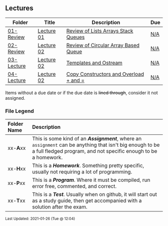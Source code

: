 ## Lectures

| Folder | Title | Description | Due |
|-----|-----|-----|-----|
| <a href="https://github.com/rugbyprof/2143-Object-Oriented-Programming/tree/master/Lectures/01-Review">01-Review</a> | <a href="https://github.com/rugbyprof/2143-Object-Oriented-Programming/tree/master/Lectures/01-Review"> Lecture 01 </a> | <a href="https://github.com/rugbyprof/2143-Object-Oriented-Programming/tree/master/Lectures/01-Review"> Review of Lists Arrays Stack Queues</a> | <a href="https://github.com/rugbyprof/2143-Object-Oriented-Programming/tree/master/Lectures/01-Review">N/A</a> |
| <a href="https://github.com/rugbyprof/2143-Object-Oriented-Programming/tree/master/Lectures/02-Review">02-Review</a> | <a href="https://github.com/rugbyprof/2143-Object-Oriented-Programming/tree/master/Lectures/02-Review"> Lecture 02 </a> | <a href="https://github.com/rugbyprof/2143-Object-Oriented-Programming/tree/master/Lectures/02-Review"> Review of Circular Array Based Queue</a> | <a href="https://github.com/rugbyprof/2143-Object-Oriented-Programming/tree/master/Lectures/02-Review">N/A</a> |
| <a href="https://github.com/rugbyprof/2143-Object-Oriented-Programming/tree/master/Lectures/03-Lecture">03-Lecture</a> | <a href="https://github.com/rugbyprof/2143-Object-Oriented-Programming/tree/master/Lectures/03-Lecture"> Lecture 02 </a> | <a href="https://github.com/rugbyprof/2143-Object-Oriented-Programming/tree/master/Lectures/03-Lecture"> Templates and Ostream</a> | <a href="https://github.com/rugbyprof/2143-Object-Oriented-Programming/tree/master/Lectures/03-Lecture">N/A</a> |
| <a href="https://github.com/rugbyprof/2143-Object-Oriented-Programming/tree/master/Lectures/04-Lecture">04-Lecture</a> | <a href="https://github.com/rugbyprof/2143-Object-Oriented-Programming/tree/master/Lectures/04-Lecture"> Lecture 02 </a> | <a href="https://github.com/rugbyprof/2143-Object-Oriented-Programming/tree/master/Lectures/04-Lecture"> Copy Constructors and Overload + and =</a> | <a href="https://github.com/rugbyprof/2143-Object-Oriented-Programming/tree/master/Lectures/04-Lecture">N/A</a> |

Items without a due date or if the due date is ~~lined through~~, consider it not assigned.
### File Legend

| Folder Name | Description |
|:-----------|:-------------|
|xx-**A**xx | This is some kind of an ***Assignment***, where an `assignment` can be anything that isn't big enough to be a full fledged program, and not specific enough to be a homework. |
|xx-**H**xx | This is a ***Homework***. Something pretty specific, usually not requiring a lot of programming. |
|xx-**P**xx | This is a ***Program***. Where it must be compiled, run error free, commented, and correct. |
|xx-**T**xx | This is a ***Test***. Usually when on github, it will start out as a study guide, then get accompanied with a solution after the exam. |

<sup>Last Updated: 2021-01-26 (Tue @ 12:04)</sup>